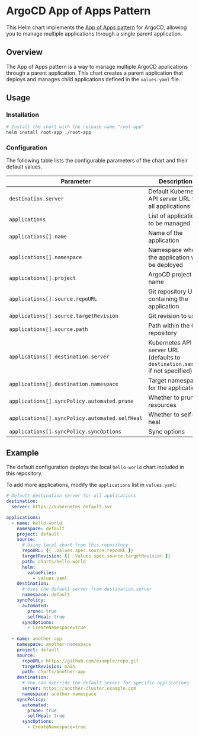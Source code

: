 # ArgoCD App of Apps Pattern

This Helm chart implements the [App of Apps pattern](https://argo-cd.readthedocs.io/en/latest/operator-manual/cluster-bootstrapping/#app-of-apps-pattern) for ArgoCD, allowing you to manage multiple applications through a single parent application.

## Overview

The App of Apps pattern is a way to manage multiple ArgoCD applications through a parent application. This chart creates a parent application that deploys and manages child applications defined in the `values.yaml` file.

## Usage

### Installation

```bash
# Install the chart with the release name "root-app"
helm install root-app ./root-app
```

### Configuration

The following table lists the configurable parameters of the chart and their default values.

| Parameter | Description | Default |
|-----------|-------------|---------|
| `destination.server` | Default Kubernetes API server URL for all applications | `https://kubernetes.default.svc` |
| `applications` | List of applications to be managed | See `values.yaml` |
| `applications[].name` | Name of the application | `hello-world` |
| `applications[].namespace` | Namespace where the application will be deployed | `default` |
| `applications[].project` | ArgoCD project name | `default` |
| `applications[].source.repoURL` | Git repository URL containing the application | `https://github.com/helm/examples.git` |
| `applications[].source.targetRevision` | Git revision to use | `HEAD` |
| `applications[].source.path` | Path within the Git repository | `charts/hello-world` |
| `applications[].destination.server` | Kubernetes API server URL (defaults to `destination.server` if not specified) | `{{ .Values.destination.server }}` |
| `applications[].destination.namespace` | Target namespace for the application | `default` |
| `applications[].syncPolicy.automated.prune` | Whether to prune resources | `true` |
| `applications[].syncPolicy.automated.selfHeal` | Whether to self-heal | `true` |
| `applications[].syncPolicy.syncOptions` | Sync options | `["CreateNamespace=true"]` |

## Example

The default configuration deploys the local `hello-world` chart included in this repository.

To add more applications, modify the `applications` list in `values.yaml`:

```yaml
# Default destination server for all applications
destination:
  server: https://kubernetes.default.svc

applications:
  - name: hello-world
    namespace: default
    project: default
    source:
      # Using local chart from this repository
      repoURL: {{ .Values.spec.source.repoURL }}
      targetRevision: {{ .Values.spec.source.targetRevision }}
      path: charts/hello-world
      helm:
        valueFiles:
          - values.yaml
    destination:
      # Uses the default server from destination.server
      namespace: default
    syncPolicy:
      automated:
        prune: true
        selfHeal: true
      syncOptions:
        - CreateNamespace=true
  
  - name: another-app
    namespace: another-namespace
    project: default
    source:
      repoURL: https://github.com/example/repo.git
      targetRevision: main
      path: charts/another-app
    destination:
      # You can override the default server for specific applications
      server: https://another-cluster.example.com
      namespace: another-namespace
    syncPolicy:
      automated:
        prune: true
        selfHeal: true
      syncOptions:
        - CreateNamespace=true

